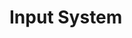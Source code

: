 # Input System
<!--
TODO:
Write an example where the ball can be controlled with inputs: Input system
-->
